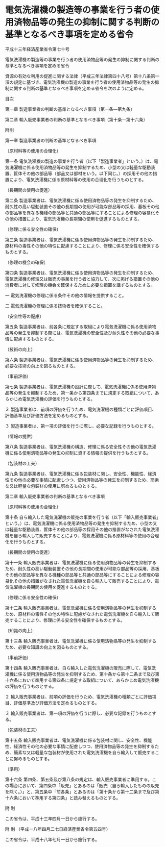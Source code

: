 # 電気洗濯機の製造等の事業を行う者の使用済物品等の発生の抑制に関する判断の基準となるべき事項を定める省令

平成十三年経済産業省令第七十号

電気洗濯機の製造等の事業を行う者の使用済物品等の発生の抑制に関する判断の基準となるべき事項を定める省令

資源の有効な利用の促進に関する法律（平成三年法律第四十八号）第十八条第一項の規定に基づき、電気洗濯機の製造の事業を行う者の使用済物品等の発生の抑制に関する判断の基準となるべき事項を定める省令を次のように定める。

目次

第一章 製造事業者の判断の基準となるべき事項（第一条―第九条）

第二章 輸入販売事業者の判断の基準となるべき事項（第十条―第十六条）

附則

第一章 製造事業者の判断の基準となるべき事項

（原材料等の使用の合理化）

第一条 電気洗濯機の製造の事業を行う者（以下「製造事業者」という。）は、電気洗濯機に係る使用済物品等の発生を抑制するため、小型の又は軽量な駆動装置、筐体その他の部品等（部品又は部材をいう。以下同じ。）の採用その他の措置により、電気洗濯機に係る原材料等の使用の合理化を行うものとする。

（長期間の使用の促進）

第二条 製造事業者は、電気洗濯機に係る使用済物品等の発生を抑制するため、耐久性の高い駆動装置その他の長期間の使用が可能な部品等の採用、基板その他の部品等を異なる機種の部品等と共通の部品等にすることによる修理の容易化その他の措置により、電気洗濯機の長期間の使用を促進するものとする。

（修理に係る安全性の確保）

第三条 製造事業者は、電気洗濯機に係る使用済物品等の発生を抑制するため、原材料の毒性その他の特性に配慮することにより、修理に係る安全性を確保するものとする。

（修理の機会の確保）

第四条 製造事業者は、電気洗濯機に係る使用済物品等の発生を抑制するため、電気洗濯機の修理又は販売の事業を行う者と協力して、次に掲げる措置その他の消費者に対して修理の機会を確保するために必要な措置を講ずるものとする。

一 電気洗濯機の修理に係る条件その他の情報を提供すること。

二 電気洗濯機の修理に係る技術者を確保すること。

（安全性等の配慮）

第五条 製造事業者は、前各条に規定する取組により電気洗濯機に係る使用済物品等の発生を抑制する際には、電気洗濯機の安全性及び耐久性その他の必要な事情に配慮するものとする。

（技術の向上）

第六条 製造事業者は、電気洗濯機に係る使用済物品等の発生を抑制するため、必要な技術の向上を図るものとする。

（事前評価）

第七条 製造事業者は、電気洗濯機の設計に際して、電気洗濯機に係る使用済物品等の発生を抑制するため、第一条から第四条までに規定する取組について、あらかじめ電気洗濯機の評価を行うものとする。

２ 製造事業者は、前項の評価を行うため、電気洗濯機の種類ごとに評価項目、評価基準及び評価方法を定めるものとする。

３ 製造事業者は、第一項の評価を行うに際し、必要な記録を行うものとする。

（情報の提供）

第八条 製造事業者は、電気洗濯機の構造、修理に係る安全性その他の電気洗濯機に係る使用済物品等の発生の抑制に資する情報の提供を行うものとする。

（包装材の工夫）

第九条 製造事業者は、電気洗濯機に係る包装材に関し、安全性、機能性、経済性その他の必要な事情に配慮しつつ、使用済物品等の発生を抑制するため、簡素な又は軽量な包装材の使用に努めるものとする。

第二章 輸入販売事業者の判断の基準となるべき事項

（原材料等の使用の合理化）

第十条 自ら輸入した電気洗濯機の販売の事業を行う者（以下「輸入販売事業者」という。）は、電気洗濯機に係る使用済物品等の発生を抑制するため、小型の又は軽量な駆動装置、筐体その他の部品等の採用その他の措置がなされた電気洗濯機を自ら輸入して販売することにより、電気洗濯機に係る原材料等の使用の合理化を行うものとする。

（長期間の使用の促進）

第十一条 輸入販売事業者は、電気洗濯機に係る使用済物品等の発生を抑制するため、耐久性の高い駆動装置その他の長期間の使用が可能な部品等の採用、基板その他の部品等を異なる機種の部品等と共通の部品等にすることによる修理の容易化その他の措置がなされた電気洗濯機を自ら輸入して販売することにより、電気洗濯機の長期間の使用を促進するものとする。

（修理に係る安全性の確保）

第十二条 輸入販売事業者は、電気洗濯機に係る使用済物品等の発生を抑制するため、原材料の毒性その他の特性に配慮がなされた電気洗濯機を自ら輸入して販売することにより、修理に係る安全性を確保するものとする。

（知識の向上）

第十三条 輸入販売事業者は、電気洗濯機に係る使用済物品等の発生を抑制するため、必要な知識の向上を図るものとする。

（事前評価）

第十四条 輸入販売事業者は、自ら輸入した電気洗濯機の販売に際して、電気洗濯機に係る使用済物品等の発生を抑制するため、第十条から第十二条まで及び第十六条において準用する第四条に規定する取組について、あらかじめ電気洗濯機の評価を行うものとする。

２ 輸入販売事業者は、前項の評価を行うため、電気洗濯機の種類ごとに評価項目、評価基準及び評価方法を定めるものとする。

３ 輸入販売事業者は、第一項の評価を行うに際し、必要な記録を行うものとする。

（包装材の工夫）

第十五条 輸入販売事業者は、電気洗濯機に係る包装材に関し、安全性、機能性、経済性その他の必要な事情に配慮しつつ、使用済物品等の発生を抑制するため、簡素な又は軽量な包装材が使用された電気洗濯機を自ら輸入して販売することに努めるものとする。

（準用）

第十六条 第四条、第五条及び第八条の規定は、輸入販売事業者に準用する。この場合において、第四条中「販売」とあるのは「販売（自ら輸入したものの販売を除く。）」と、第五条中「前各条」とあるのは「第十条から第十二条まで及び第十六条において準用する第四条」と読み替えるものとする。

附 則

この省令は、平成十三年四月一日から施行する。

附 則 （平成一八年四月二七日経済産業省令第五四号）

この省令は、平成十八年七月一日から施行する。
